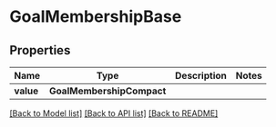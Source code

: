 # GoalMembershipBase


## Properties
Name | Type | Description | Notes
------------ | ------------- | ------------- | -------------
**value** | **GoalMembershipCompact** |  | 

[[Back to Model list]](../README.md#documentation-for-models) [[Back to API list]](../README.md#documentation-for-api-endpoints) [[Back to README]](../README.md)


